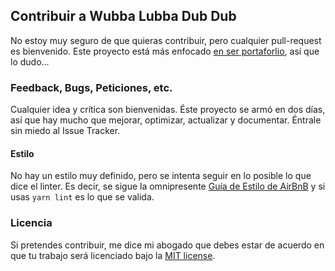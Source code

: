 ## Contribuir a Wubba Lubba Dub Dub

No estoy muy seguro de que quieras contribuir, pero cualquier pull-request es bienvenido.
Este proyecto está más enfocado [en ser portaforlio](https://www.youtube.com/watch?v=dQw4w9WgXcQ),
así que lo dudo...

### Feedback, Bugs, Peticiones, etc.

Cualquier idea y crítica son bienvenidas. Éste proyecto se armó en dos días, así que hay mucho
que mejorar, optimizar, actualizar y documentar. Éntrale sin miedo al Issue Tracker.

#### Estilo

No hay un estilo muy definido, pero se intenta seguir en lo posible lo que dice el linter. Es
decir, se sigue la omnipresente [Guía de Estilo de AirBnB](https://github.com/airbnb/javascript)
y si usas ```yarn lint``` es lo que se valida.

### Licencia

Si pretendes contribuir, me dice mi abogado que debes estar de acuerdo en que tu trabajo será
licenciado bajo la [MIT license](https://github.com/kriasoft/react-starter-kit/blob/master/LICENSE.txt).
